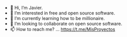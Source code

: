 - 👋 Hi, I’m Javier.
- 👀 I’m interested in free and open source software.
- 🌱 I’m currently learning how to be millionaire.
- 💞️ I’m looking to collaborate on open source software.
- 📫 How to reach me? ... https://t.me/MisProyectos

<!---
javpc/javpc is a ✨ special ✨ repository because its `README.md` (this file) appears on your GitHub profile.
You can click the Preview link to take a look at your changes.
--->
